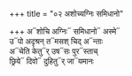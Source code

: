 +++
title = "०२ अशोच्यग्निः समिधानो"

+++
अ᳓शोचि अग्निः᳓ समिधानो᳓ अस्मे᳓  
उ᳓पो अदृश्रन् त᳓मसश् चिद् अ᳓न्ताः  
अ᳓चेति केतु᳓र् उष᳓सः पुर᳓स्ताच्  
छ्रिये᳓ दिवो᳓ दुहितु᳓र् जा᳓यमानः